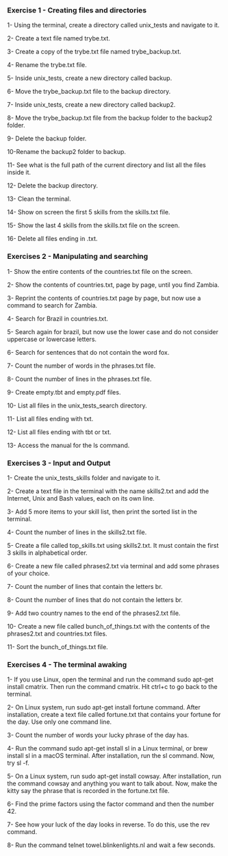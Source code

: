 ### Exercise 1 - Creating files and directories

1- Using the terminal, create a directory called unix_tests and navigate to it.

2- Create a text file named trybe.txt.

3- Create a copy of the trybe.txt file named trybe_backup.txt.

4- Rename the trybe.txt file.

5- Inside unix_tests, create a new directory called backup.

6- Move the trybe_backup.txt file to the backup directory.

7- Inside unix_tests, create a new directory called backup2.

8- Move the trybe_backup.txt file from the backup folder to the backup2 folder.

9- Delete the backup folder.

10-Rename the backup2 folder to backup.

11- See what is the full path of the current directory and list all the files inside it.

12- Delete the backup directory.

13- Clean the terminal.

14- Show on screen the first 5 skills from the skills.txt file.

15- Show the last 4 skills from the skills.txt file on the screen.

16- Delete all files ending in .txt.

### Exercises 2 - Manipulating and searching

1- Show the entire contents of the countries.txt file on the screen.

2- Show the contents of countries.txt, page by page, until you find Zambia.

3- Reprint the contents of countries.txt page by page, but now use a command to search for Zambia.

4- Search for Brazil in countries.txt.

5- Search again for brazil, but now use the lower case and do not consider uppercase or lowercase letters.

6- Search for sentences that do not contain the word fox.

7- Count the number of words in the phrases.txt file.

8- Count the number of lines in the phrases.txt file.

9- Create empty.tbt and empty.pdf files.

10- List all files in the unix_tests_search directory.

11- List all files ending with txt.

12- List all files ending with tbt or txt.

13- Access the manual for the ls command.

### Exercises 3 - Input and Output

1- Create the unix_tests_skills folder and navigate to it.

2- Create a text file in the terminal with the name skills2.txt and add the Internet, Unix and Bash values, each on its own line.

3- Add 5 more items to your skill list, then print the sorted list in the terminal.

4- Count the number of lines in the skills2.txt file.

5- Create a file called top_skills.txt using skills2.txt. It must contain the first 3 skills in alphabetical order.

6- Create a new file called phrases2.txt via terminal and add some phrases of your choice.

7- Count the number of lines that contain the letters br.

8- Count the number of lines that do not contain the letters br.

9- Add two country names to the end of the phrases2.txt file.

10- Create a new file called bunch_of_things.txt with the contents of the phrases2.txt and countries.txt files.

11- Sort the bunch_of_things.txt file.

### Exercises 4 - The terminal awaking

1- If you use Linux, open the terminal and run the command sudo apt-get install cmatrix. Then run the command cmatrix. Hit ctrl+c to go back to the terminal.

2- On Linux system, run sudo apt-get install fortune command. After installation, create a text file called fortune.txt that contains your fortune for the day. Use only one command line.

3- Count the number of words your lucky phrase of the day has.

4- Run the command sudo apt-get install sl in a Linux terminal, or brew install sl in a macOS terminal. After installation, run the sl command. Now, try sl -f.

5- On a Linux system, run sudo apt-get install cowsay. After installation, run the command cowsay and anything you want to talk about. Now, make the kitty say the phrase that is recorded in the fortune.txt file.

6- Find the prime factors using the factor command and then the number 42.

7- See how your luck of the day looks in reverse. To do this, use the rev command.

8- Run the command telnet towel.blinkenlights.nl and wait a few seconds.
